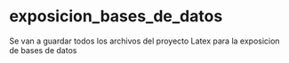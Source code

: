 # exposicion_bases_de_datos
Se van a guardar todos los archivos del proyecto Latex para la exposicion de bases de datos
